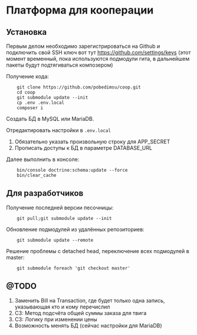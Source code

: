 Платформа для кооперации
========================

Установка
---------

Первым делом необходимо зарегистрироваться на Github и подключить свой SSH ключ вот тут https://github.com/settings/keys (этот момент временный, пока используются подмодули гита, в дальнейшем пакеты будут подтягиваться композером) 

Получение кода:
```
    git clone https://github.com/pobedimsu/coop.git
    cd coop
    git submodule update --init
    cp .env .env.local
    composer i
```

Создать БД в MySQL или MariaDB.

Отредактировать настройки в ```.env.local```

1. Обязательно указать произвольную строку для APP_SECRET
2. Прописать доступы к БД в параметре DATABASE_URL 

Далее выполнить в консоле:
```    
    bin/console doctrine:schema:update --force
    bin/clear_cache
```


Для разработчиков
-----------------

Получение последней версии песочницы:
```
    git pull;git submodule update --init
``` 

Обновление подмодулей из удалённых репозиториев:
```
    git submodule update --remote
``` 

Решение проблемы с detached head, переключение всех подмодулей в master:
```
    git submodule foreach 'git checkout master'
``` 


@TODO
-----

1. Заменить Bill на Transaction, где будет только одна запись, указывающая кто и кому перечислил
2. СЗ: Метод подсчёта общей суммы заказа для твига
3. СЗ: Логику при изменении цены
4. Возможность менять БД (сейчас настройки для MariaDB)
